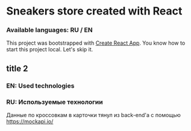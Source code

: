 # Sneakers store created with React 
### Available languages: RU / EN

This project was bootstrapped with [Create React App](https://github.com/facebook/create-react-app).
You know how to start this project local. Let's skip it.

## title 2



### EN: Used technologies
### RU: Используемые технологии

Данные по кроссовкам в карточки тянул из back-end'a с помощью https://mockapi.io/
